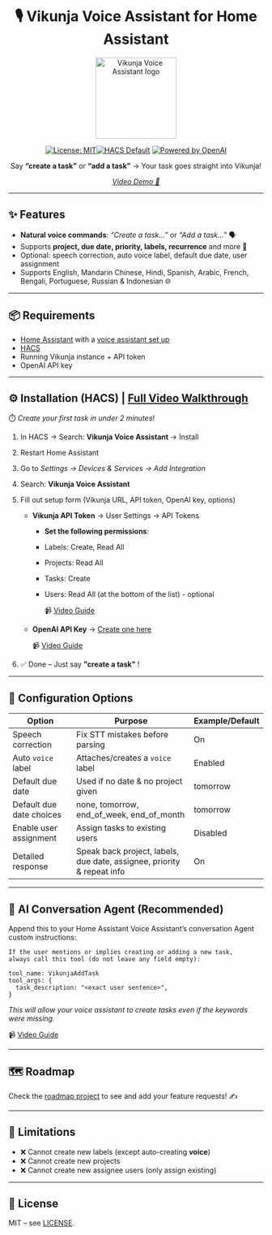 <div align="center">

# 🎙️ Vikunja Voice Assistant for Home Assistant

<img src="https://raw.githubusercontent.com/NeoHuncho/vikunja-voice-assistant/main/logo.png" alt="Vikunja Voice Assistant logo" width="160" />  

[![License: MIT](https://img.shields.io/badge/License-MIT-blue.svg)](LICENSE)[![HACS Default](https://img.shields.io/badge/HACS-Default-blue.svg)](https://hacs.xyz/) [![Powered by OpenAI](https://img.shields.io/badge/AI-OpenAI-ff69b4.svg)](https://platform.openai.com/)

Say **“create a task”** or **“add a task”** → Your task goes straight into Vikunja!

*[Video Demo 🎥](https://github.com/user-attachments/assets/c592b0e8-efc6-40d1-ad53-a442de69bfc5)*
</div>  





---

## ✨ Features

* **Natural voice commands**: *“Create a task…”* or *“Add a task…”* 🗣️
* Supports **project, due date, priority, labels, recurrence** and more 📅
* Optional: speech correction, auto voice label, default due date, user assignment
* Supports English, Mandarin Chinese, Hindi, Spanish, Arabic, French, Bengali, Portuguese, Russian & Indonesian 🌐

---

## 📦 Requirements

* [Home Assistant](https://www.home-assistant.io/) with a [voice assistant set up](https://www.home-assistant.io/voice_control/)
* [HACS](https://hacs.xyz/docs/use/download/download/#to-download-hacs-ossupervised)
* Running Vikunja instance + API token
* OpenAI API key

---

## ⚙️ Installation (HACS) | [Full Video Walkthrough](https://github.com/user-attachments/assets/c897b523-2539-42e2-ba03-fa9534a80c36)

⏱️ *Create your first task in under 2 minutes!*

1. In HACS → Search: **Vikunja Voice Assistant** → Install

2. Restart Home Assistant

3. Go to *Settings → Devices & Services → Add Integration*

4. Search: **Vikunja Voice Assistant**

5. Fill out setup form (Vikunja URL, API token, OpenAI key, options)
  
   * **Vikunja API Token** → User Settings → API Tokens

     * **Set the following permissions**:
     * Labels: Create, Read All
     * Projects: Read All
     * Tasks: Create
     * Users: Read All (at the bottom of the list) - optional

       📹 [Video Guide](https://github.com/user-attachments/assets/aa60d448-650f-4148-9f11-1e27f12e37ac)

   * **OpenAI API Key** → [Create one here](https://platform.openai.com/account/api-keys)

     📹 [Video Guide](https://github.com/user-attachments/assets/1aae42cb-ba0b-4ebb-951c-bd017da45f71)

6. ✅ Done – Just say **"create a task"** !

---

## 🔧 Configuration Options

| Option                           | Purpose                                                      | Example/Default |
| -------------------------------- | ------------------------------------------------------------ | --------------- |
| Speech correction                | Fix STT mistakes before parsing                              | On              |
| Auto `voice` label               | Attaches/creates a `voice` label                             | Enabled         |
| Default due date                 | Used if no date & no project given                           | tomorrow        |
| Default due date choices         | none, tomorrow, end\_of\_week, end\_of\_month                | tomorrow        |
| Enable user assignment           | Assign tasks to existing users                               | Disabled        |
| Detailed response                | Speak back project, labels, due date, assignee, priority & repeat info | On             |

---

## 🤖 AI Conversation Agent (Recommended)

Append this to your Home Assistant Voice Assistant’s conversation Agent custom instructions:


```
If the user mentions or implies creating or adding a new task, 
always call this tool (do not leave any field empty):

tool_name: VikunjaAddTask
tool_args: {
  task_description: "<exact user sentence>",
}
```
*This will allow your voice assistant to create tasks even if the keywords were missing.*


📹 [Video Guide](https://github.com/user-attachments/assets/0440bc71-b748-4118-8afd-6f0f10b22003)

---
## 🗺️ Roadmap
Check the [roadmap project](https://github.com/users/NeoHuncho/projects/1) to see and add your feature requests! ✍️

---

## 🚧 Limitations

* ❌ Cannot create new labels (except auto-creating **voice**)
* ❌ Cannot create new projects
* ❌ Cannot create new assignee users (only assign existing)

---

## 📜 License

MIT – see [LICENSE](LICENSE).
